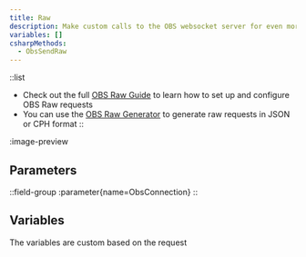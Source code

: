 ```yaml
---
title: Raw
description: Make custom calls to the OBS websocket server for even more control over your OBS Studio instance
variables: []
csharpMethods:
  - ObsSendRaw
---
```


::list
  - Check out the full [OBS Raw Guide](/guide/broadcasters/obs-studio/raw) to learn how to set up and configure OBS Raw requests
  - You can use the [OBS Raw Generator](https://obs-raw.streamer.bot) to generate raw requests in JSON or CPH format
::

:image-preview

## Parameters
::field-group
  :parameter{name=ObsConnection}
::

## Variables
The variables are custom based on the request